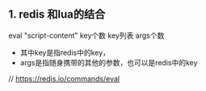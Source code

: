 ## 1. redis 和lua的结合
 eval "script-content" key个数 key列表 args个数
 
 - 其中key是指redis中的key，
 - args是指随身携带的其他的参数，也可以是redis中的key
 
 // https://redis.io/commands/eval